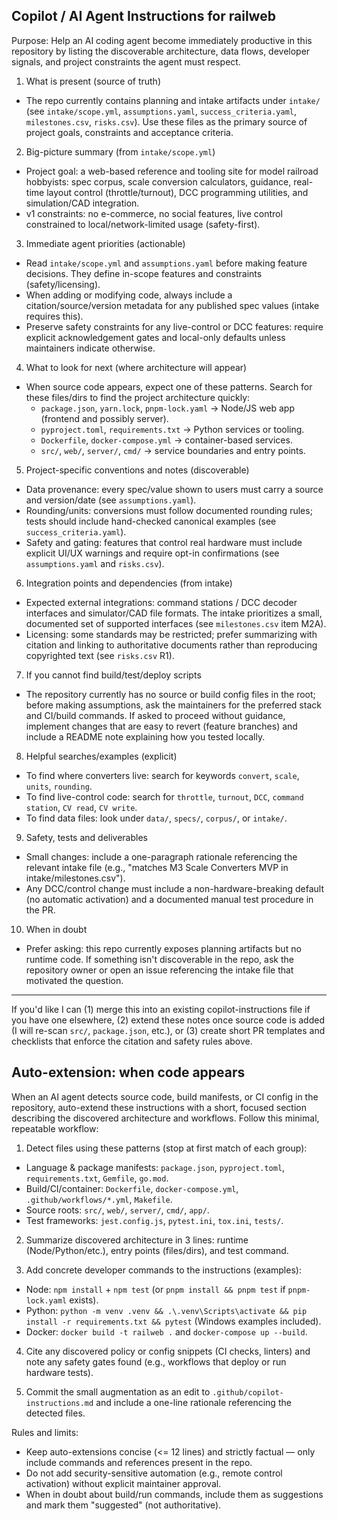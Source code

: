 ## Copilot / AI Agent Instructions for railweb

Purpose: Help an AI coding agent become immediately productive in this repository by listing the discoverable architecture, data flows, developer signals, and project constraints the agent must respect.

1. What is present (source of truth)
- The repo currently contains planning and intake artifacts under `intake/` (see `intake/scope.yml`, `assumptions.yaml`, `success_criteria.yaml`, `milestones.csv`, `risks.csv`). Use these files as the primary source of project goals, constraints and acceptance criteria.

2. Big-picture summary (from `intake/scope.yml`)
- Project goal: a web-based reference and tooling site for model railroad hobbyists: spec corpus, scale conversion calculators, guidance, real-time layout control (throttle/turnout), DCC programming utilities, and simulation/CAD integration.
- v1 constraints: no e-commerce, no social features, live control constrained to local/network-limited usage (safety-first).

3. Immediate agent priorities (actionable)
- Read `intake/scope.yml` and `assumptions.yaml` before making feature decisions. They define in-scope features and constraints (safety/licensing).
- When adding or modifying code, always include a citation/source/version metadata for any published spec values (intake requires this).
- Preserve safety constraints for any live-control or DCC features: require explicit acknowledgement gates and local-only defaults unless maintainers indicate otherwise.

4. What to look for next (where architecture will appear)
- When source code appears, expect one of these patterns. Search for these files/dirs to find the project architecture quickly:
  - `package.json`, `yarn.lock`, `pnpm-lock.yaml` → Node/JS web app (frontend and possibly server).
  - `pyproject.toml`, `requirements.txt` → Python services or tooling.
  - `Dockerfile`, `docker-compose.yml` → container-based services.
  - `src/`, `web/`, `server/`, `cmd/` → service boundaries and entry points.

5. Project-specific conventions and notes (discoverable)
- Data provenance: every spec/value shown to users must carry a source and version/date (see `assumptions.yaml`).
- Rounding/units: conversions must follow documented rounding rules; tests should include hand-checked canonical examples (see `success_criteria.yaml`).
- Safety and gating: features that control real hardware must include explicit UI/UX warnings and require opt-in confirmations (see `assumptions.yaml` and `risks.csv`).

6. Integration points and dependencies (from intake)
- Expected external integrations: command stations / DCC decoder interfaces and simulator/CAD file formats. The intake prioritizes a small, documented set of supported interfaces (see `milestones.csv` item M2A).
- Licensing: some standards may be restricted; prefer summarizing with citation and linking to authoritative documents rather than reproducing copyrighted text (see `risks.csv` R1).

7. If you cannot find build/test/deploy scripts
- The repository currently has no source or build config files in the root; before making assumptions, ask the maintainers for the preferred stack and CI/build commands. If asked to proceed without guidance, implement changes that are easy to revert (feature branches) and include a README note explaining how you tested locally.

8. Helpful searches/examples (explicit)
- To find where converters live: search for keywords `convert`, `scale`, `units`, `rounding`.
- To find live-control code: search for `throttle`, `turnout`, `DCC`, `command station`, `CV read`, `CV write`.
- To find data files: look under `data/`, `specs/`, `corpus/`, or `intake/`.

9. Safety, tests and deliverables
- Small changes: include a one-paragraph rationale referencing the relevant intake file (e.g., "matches M3 Scale Converters MVP in intake/milestones.csv").
- Any DCC/control change must include a non-hardware-breaking default (no automatic activation) and a documented manual test procedure in the PR.

10. When in doubt
- Prefer asking: this repo currently exposes planning artifacts but no runtime code. If something isn't discoverable in the repo, ask the repository owner or open an issue referencing the intake file that motivated the question.

----
If you'd like I can (1) merge this into an existing copilot-instructions file if you have one elsewhere, (2) extend these notes once source code is added (I will re-scan `src/`, `package.json`, etc.), or (3) create short PR templates and checklists that enforce the citation and safety rules above.

## Auto-extension: when code appears

When an AI agent detects source code, build manifests, or CI config in the repository, auto-extend these instructions with a short, focused section describing the discovered architecture and workflows. Follow this minimal, repeatable workflow:

1. Detect files using these patterns (stop at first match of each group):
  - Language & package manifests: `package.json`, `pyproject.toml`, `requirements.txt`, `Gemfile`, `go.mod`.
  - Build/CI/container: `Dockerfile`, `docker-compose.yml`, `.github/workflows/*.yml`, `Makefile`.
  - Source roots: `src/`, `web/`, `server/`, `cmd/`, `app/`.
  - Test frameworks: `jest.config.js`, `pytest.ini`, `tox.ini`, `tests/`.

2. Summarize discovered architecture in 3 lines: runtime (Node/Python/etc.), entry points (files/dirs), and test command.

3. Add concrete developer commands to the instructions (examples):
  - Node: `npm install` + `npm test` (or `pnpm install && pnpm test` if `pnpm-lock.yaml` exists).
  - Python: `python -m venv .venv && .\.venv\Scripts\activate && pip install -r requirements.txt && pytest` (Windows examples included).
  - Docker: `docker build -t railweb .` and `docker-compose up --build`.

4. Cite any discovered policy or config snippets (CI checks, linters) and note any safety gates found (e.g., workflows that deploy or run hardware tests).

5. Commit the small augmentation as an edit to `.github/copilot-instructions.md` and include a one-line rationale referencing the detected files.

Rules and limits:
- Keep auto-extensions concise (<= 12 lines) and strictly factual — only include commands and references present in the repo.
- Do not add security-sensitive automation (e.g., remote control activation) without explicit maintainer approval.
- When in doubt about build/run commands, include them as suggestions and mark them "suggested" (not authoritative).
